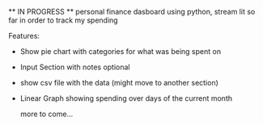 ** IN PROGRESS **
personal finance dasboard using python, stream lit so far in order to track my spending

Features:
- Show pie chart with categories for what was being spent on
- Input Section with notes optional
- show csv file with the data (might move to another section)
- Linear Graph showing spending over days of the current month

  more to come...
